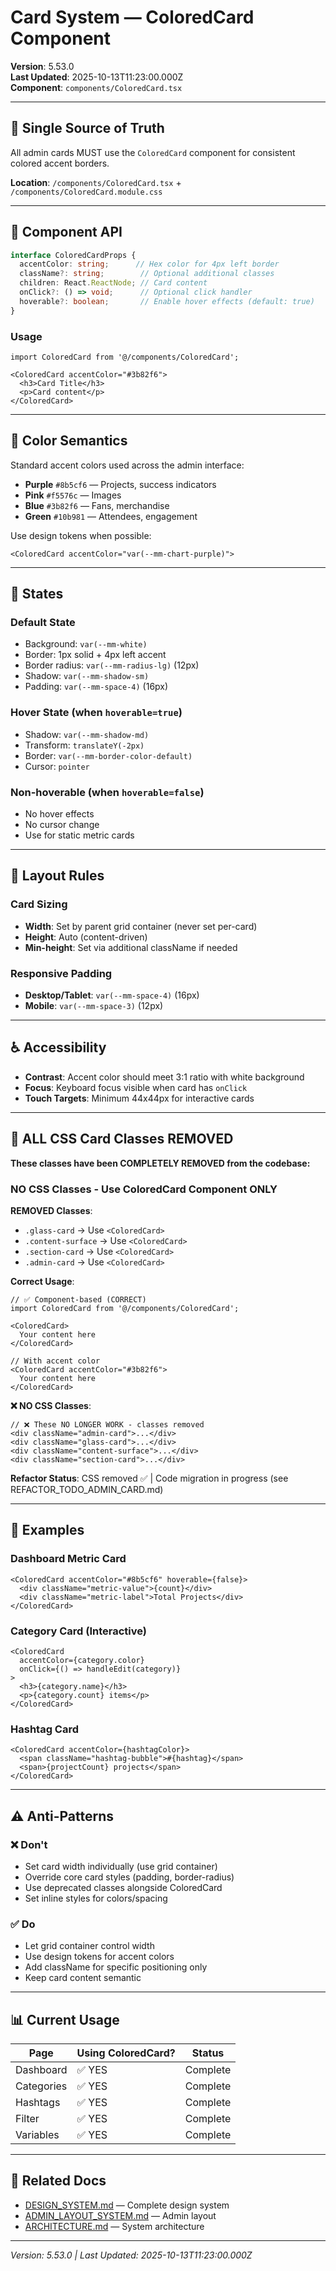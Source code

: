 # Card System — ColoredCard Component

**Version**: 5.53.0  
**Last Updated**: 2025-10-13T11:23:00.000Z  
**Component**: `components/ColoredCard.tsx`

---

## 📍 Single Source of Truth

All admin cards MUST use the `ColoredCard` component for consistent colored accent borders.

**Location**: `/components/ColoredCard.tsx` + `/components/ColoredCard.module.css`

---

## 🎯 Component API

```typescript
interface ColoredCardProps {
  accentColor: string;      // Hex color for 4px left border
  className?: string;        // Optional additional classes
  children: React.ReactNode; // Card content
  onClick?: () => void;      // Optional click handler
  hoverable?: boolean;       // Enable hover effects (default: true)
}
```

### Usage

```tsx
import ColoredCard from '@/components/ColoredCard';

<ColoredCard accentColor="#3b82f6">
  <h3>Card Title</h3>
  <p>Card content</p>
</ColoredCard>
```

---

## 🎨 Color Semantics

Standard accent colors used across the admin interface:

- **Purple** `#8b5cf6` — Projects, success indicators
- **Pink** `#f5576c` — Images
- **Blue** `#3b82f6` — Fans, merchandise
- **Green** `#10b981` — Attendees, engagement

Use design tokens when possible:
```tsx
<ColoredCard accentColor="var(--mm-chart-purple)">
```

---

## 🔧 States

### Default State
- Background: `var(--mm-white)`
- Border: 1px solid + 4px left accent
- Border radius: `var(--mm-radius-lg)` (12px)
- Shadow: `var(--mm-shadow-sm)`
- Padding: `var(--mm-space-4)` (16px)

### Hover State (when `hoverable=true`)
- Shadow: `var(--mm-shadow-md)`
- Transform: `translateY(-2px)`
- Border: `var(--mm-border-color-default)`
- Cursor: `pointer`

### Non-hoverable (when `hoverable=false`)
- No hover effects
- No cursor change
- Use for static metric cards

---

## 📐 Layout Rules

### Card Sizing
- **Width**: Set by parent grid container (never set per-card)
- **Height**: Auto (content-driven)
- **Min-height**: Set via additional className if needed

### Responsive Padding
- **Desktop/Tablet**: `var(--mm-space-4)` (16px)
- **Mobile**: `var(--mm-space-3)` (12px)

---

## ♿ Accessibility

- **Contrast**: Accent color should meet 3:1 ratio with white background
- **Focus**: Keyboard focus visible when card has `onClick`
- **Touch Targets**: Minimum 44x44px for interactive cards

---

## 🔄 ALL CSS Card Classes REMOVED

**These classes have been COMPLETELY REMOVED from the codebase:**

### NO CSS Classes - Use ColoredCard Component ONLY

**REMOVED Classes**:
- `.glass-card` → Use `<ColoredCard>`
- `.content-surface` → Use `<ColoredCard>`
- `.section-card` → Use `<ColoredCard>`
- `.admin-card` → Use `<ColoredCard>`

**Correct Usage**:
```tsx
// ✅ Component-based (CORRECT)
import ColoredCard from '@/components/ColoredCard';

<ColoredCard>
  Your content here
</ColoredCard>

// With accent color
<ColoredCard accentColor="#3b82f6">
  Your content here
</ColoredCard>
```

**❌ NO CSS Classes**:
```tsx
// ❌ These NO LONGER WORK - classes removed
<div className="admin-card">...</div>
<div className="glass-card">...</div>
<div className="content-surface">...</div>
<div className="section-card">...</div>
```

**Refactor Status**: CSS removed ✅ | Code migration in progress (see REFACTOR_TODO_ADMIN_CARD.md)

---

## 📝 Examples

### Dashboard Metric Card
```tsx
<ColoredCard accentColor="#8b5cf6" hoverable={false}>
  <div className="metric-value">{count}</div>
  <div className="metric-label">Total Projects</div>
</ColoredCard>
```

### Category Card (Interactive)
```tsx
<ColoredCard 
  accentColor={category.color}
  onClick={() => handleEdit(category)}
>
  <h3>{category.name}</h3>
  <p>{category.count} items</p>
</ColoredCard>
```

### Hashtag Card
```tsx
<ColoredCard accentColor={hashtagColor}>
  <span className="hashtag-bubble">#{hashtag}</span>
  <span>{projectCount} projects</span>
</ColoredCard>
```

---

## ⚠️ Anti-Patterns

### ❌ Don't
- Set card width individually (use grid container)
- Override core card styles (padding, border-radius)
- Use deprecated classes alongside ColoredCard
- Set inline styles for colors/spacing

### ✅ Do
- Let grid container control width
- Use design tokens for accent colors
- Add className for specific positioning only
- Keep card content semantic

---

## 📊 Current Usage

| Page | Using ColoredCard? | Status |
|------|-------------------|--------|
| Dashboard | ✅ YES | Complete |
| Categories | ✅ YES | Complete |
| Hashtags | ✅ YES | Complete |
| Filter | ✅ YES | Complete |
| Variables | ✅ YES | Complete |

---

## 📖 Related Docs

- [DESIGN_SYSTEM.md](./DESIGN_SYSTEM.md) — Complete design system
- [ADMIN_LAYOUT_SYSTEM.md](./ADMIN_LAYOUT_SYSTEM.md) — Admin layout
- [ARCHITECTURE.md](./ARCHITECTURE.md) — System architecture

---

*Version: 5.53.0 | Last Updated: 2025-10-13T11:23:00.000Z*
